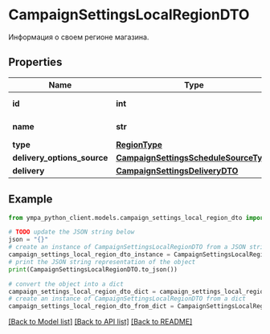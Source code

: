 # CampaignSettingsLocalRegionDTO

Информация о своем регионе магазина.

## Properties

Name | Type | Description | Notes
------------ | ------------- | ------------- | -------------
**id** | **int** | Идентификатор региона. | [optional] 
**name** | **str** | Название региона. | [optional] 
**type** | [**RegionType**](RegionType.md) |  | [optional] 
**delivery_options_source** | [**CampaignSettingsScheduleSourceType**](CampaignSettingsScheduleSourceType.md) |  | [optional] 
**delivery** | [**CampaignSettingsDeliveryDTO**](CampaignSettingsDeliveryDTO.md) |  | [optional] 

## Example

```python
from ympa_python_client.models.campaign_settings_local_region_dto import CampaignSettingsLocalRegionDTO

# TODO update the JSON string below
json = "{}"
# create an instance of CampaignSettingsLocalRegionDTO from a JSON string
campaign_settings_local_region_dto_instance = CampaignSettingsLocalRegionDTO.from_json(json)
# print the JSON string representation of the object
print(CampaignSettingsLocalRegionDTO.to_json())

# convert the object into a dict
campaign_settings_local_region_dto_dict = campaign_settings_local_region_dto_instance.to_dict()
# create an instance of CampaignSettingsLocalRegionDTO from a dict
campaign_settings_local_region_dto_from_dict = CampaignSettingsLocalRegionDTO.from_dict(campaign_settings_local_region_dto_dict)
```
[[Back to Model list]](../README.md#documentation-for-models) [[Back to API list]](../README.md#documentation-for-api-endpoints) [[Back to README]](../README.md)



